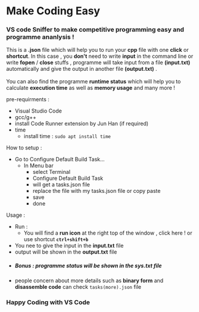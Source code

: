 # Make Coding Easy
###  **VS code Sniffer** to make **competitive programming** easy and **programme ananlysis** ! <br>

This is a **.json** file which will help you to run your **cpp** file with one **click** or **shortcut**.
In this case , you **don't** need to write **input** in the command line or write **fopen** / **close** stuffs , programme will take input from a file **(input.txt)** automatically and give the output in another file **(output.txt)** .<br>
<br>
You can also find the programme **runtime status** which will help  you to calculate **execution time** as well as **memory usage** and many more !<br>

pre-requirments : 
- Visual Studio Code
- gcc/g++
- install Code Runner extension by Jun Han (if required)
- time 
  - install time : ```sudo apt install time```

How to setup :
- Go to Configure Default Build Task...
  - In Menu bar 
    - select Terminal
    - Configure Default Build Task
    - will get a  tasks.json file
    - replace the file with my tasks.json file or copy paste
    - save 
    - done 
    
Usage :
- Run : 
  - You will find a **run icon** at the right top  of the window , click here ! or use shortcut **`ctrl+shift+b`** 
- You nee to give the input in the **input.txt** file
- output will be shown in the **output.txt** file
- ##### Bonus : programme status will be shown in the **sys.txt** file 
- people concern about more details such as **binary form** and **disassemble code** can check `tasks(more).json` file

### Happy Coding with VS Code
